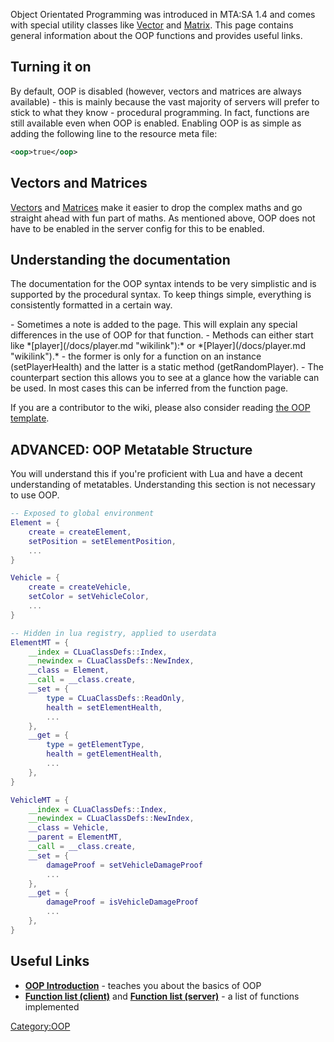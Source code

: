 Object Orientated Programming was introduced in MTA:SA 1.4 and comes with special utility classes like [Vector](/docs/vector.md "wikilink") and [Matrix](/docs/matrix.md "wikilink"). This page contains general information about the OOP functions and provides useful links.

Turning it on
-------------

By default, OOP is disabled (however, vectors and matrices are always available) - this is mainly because the vast majority of servers will prefer to stick to what they know - procedural programming. In fact, functions are still available even when OOP is enabled. Enabling OOP is as simple as adding the following line to the resource meta file:

``` xml
<oop>true</oop>
```

Vectors and Matrices
--------------------

[Vectors](/docs/vector.md "wikilink") and [Matrices](/docs/matrix.md "wikilink") make it easier to drop the complex maths and go straight ahead with fun part of maths. As mentioned above, OOP does not have to be enabled in the server config for this to be enabled.

Understanding the documentation
-------------------------------

The documentation for the OOP syntax intends to be very simplistic and is supported by the procedural syntax. To keep things simple, everything is consistently formatted in a certain way.

<section name="Example" class="generic" show="true">
</section>
-   Sometimes a note is added to the page. This will explain any special differences in the use of OOP for that function.
-   Methods can either start like *[player](/docs/player.md "wikilink"):* or *[Player](/docs/player.md "wikilink").* - the former is only for a function on an instance (setPlayerHealth) and the latter is a static method (getRandomPlayer).
-   The counterpart section this allows you to see at a glance how the variable can be used. In most cases this can be inferred from the function page.

If you are a contributor to the wiki, please also consider reading [the OOP template](/docs/template:oop.md "wikilink").

ADVANCED: OOP Metatable Structure
---------------------------------

You will understand this if you're proficient with Lua and have a decent understanding of metatables. Understanding this section is not necessary to use OOP.

``` lua
-- Exposed to global environment
Element = {
    create = createElement,
    setPosition = setElementPosition,
    ...
}

Vehicle = {
    create = createVehicle,
    setColor = setVehicleColor,
    ...
}

-- Hidden in lua registry, applied to userdata
ElementMT = {
    __index = CLuaClassDefs::Index,
    __newindex = CLuaClassDefs::NewIndex,
    __class = Element,
    __call = __class.create,
    __set = {
        type = CLuaClassDefs::ReadOnly,
        health = setElementHealth,
        ...
    },
    __get = {
        type = getElementType,
        health = getElementHealth,
        ...
    },
}

VehicleMT = {
    __index = CLuaClassDefs::Index,
    __newindex = CLuaClassDefs::NewIndex,
    __class = Vehicle,
    __parent = ElementMT,
    __call = __class.create,
    __set = {
        damageProof = setVehicleDamageProof
        ...
    },
    __get = {
        damageProof = isVehicleDamageProof
        ...
    },
}
```

Useful Links
------------

-   **[OOP Introduction](/docs/oop_introduction.md "wikilink")** - teaches you about the basics of OOP
-   **[Function list (client)](/docs/oop_client.md "wikilink")** and **[Function list (server)](/docs/oop_server.md "wikilink")** - a list of functions implemented

[Category:OOP](/docs/category:oop.md "wikilink")
